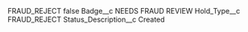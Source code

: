 <?xml version="1.0" encoding="UTF-8"?>
<CustomMetadata xmlns="http://soap.sforce.com/2006/04/metadata" xmlns:xsi="http://www.w3.org/2001/XMLSchema-instance" xmlns:xsd="http://www.w3.org/2001/XMLSchema">
    <label>FRAUD_REJECT</label>
    <protected>false</protected>
    <values>
        <field>Badge__c</field>
        <value xsi:type="xsd:string">NEEDS FRAUD REVIEW</value>
    </values>
    <values>
        <field>Hold_Type__c</field>
        <value xsi:type="xsd:string">FRAUD_REJECT</value>
    </values>
    <values>
        <field>Status_Description__c</field>
        <value xsi:type="xsd:string">Created</value>
    </values>
</CustomMetadata>
